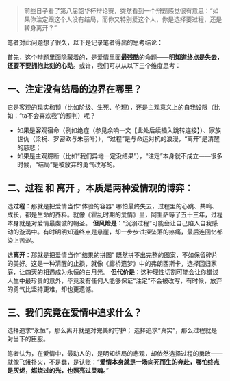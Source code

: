 > 前些日子看了第八届韶华杯辩论赛，突然看到一个辩题感觉很有意思：“如果你注定跟这个人没有结局，而你又特别爱这个人，你是选择要过程，还是转身离开？”

笔者对此问题想了很久，以下是记录笔者得出的思考结论：

首先，这个辩题里面隐藏着的，是爱情里面**最残酷**的命题——**明知道终点是失去，还要不要拥抱此刻的心动**。或许，我们可以从以下三个维度思考：

## 一、**注定没有结局**的边界在哪里？

它是客观的现实枷锁（比如阶级、生死、伦理），还是主观意义上的自我设限（比如：“ta不会喜欢我”的预判）呢？
- 如果是客观宿命（例如绝症（参见余响一文【此处后续插入跳转连接】）、家族世仇（梁祝、罗密欧与朱丽叶）），“过程”是与命运对抗的浪漫，“离开”是清醒的慈悲；
- 如果是主观臆断（比如“我们异地一定没结果”），“注定”本身就不成立——很多时候，“结局”是被放弃的勇气改写的。

## 二、**过程** 和 **离开** ，本质是两种爱情观的博弈：

选**过程**：那就是把爱情当作“体验的容器”
哪怕最终失去，过程里的心跳、共鸣、成长，都是生命的养料。就像《霍乱时期的爱情》里，阿里萨等了五十三年，过程本身就是对爱情最虔诚的朝圣。
**但风险是**：“沉溺过程”可能会让自己陷入自我感动的漩涡中。有时明明知道终点是悬崖，却一步步试探坠落的疼痛，最后连回忆都染上苦涩。

选**离开**：那就是把爱情当作“结果的拼图”
既然拼不出完整的图案，不如保留碎片的美好。这是一种清醒的止损，就像《廊桥遗梦》中的弗朗西斯卡，选择回归家庭，让四天的相遇成为永恒的白月光。
**但代价是**：这种理性切割可能会让你错过人生中最珍贵的意外，毕竟没有任何人能够保证“注定”不会被改写，有时候，放弃的勇气比坚持更难，却也更遗憾。

## 三、我们究竟在爱情中追求什么？

选择追求“永恒”，那么离开就是对完美的守护；
选择追求“真实”，那么过程就是对当下的臣服。

笔者认为，在爱情中，最动人的，是明知结局的悲观，却依然选择过程的勇敢——就像飞蛾扑火，不是蠢，是认账：“**爱情本身就是一场向死而生的奔赴，哪怕终点是灰烬，燃烧过的光，也照亮过灵魂。**”

